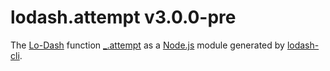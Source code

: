 # lodash.attempt v3.0.0-pre

The [Lo-Dash](https://lodash.com/) function [_.attempt](http://lodash.com/docs#attempt) as a [Node.js](http://nodejs.org/) module generated by [lodash-cli](https://www.npmjs.com/package/lodash-cli).
